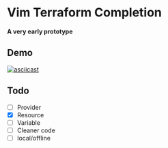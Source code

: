 # Vim Terraform Completion

**A very early prototype**

## Demo

[![asciicast](https://asciinema.org/a/118064.png)](https://asciinema.org/a/118064)

## Todo
- [ ] Provider
- [x] Resource
- [ ] Variable
- [ ] Cleaner code
- [ ] local/offline
